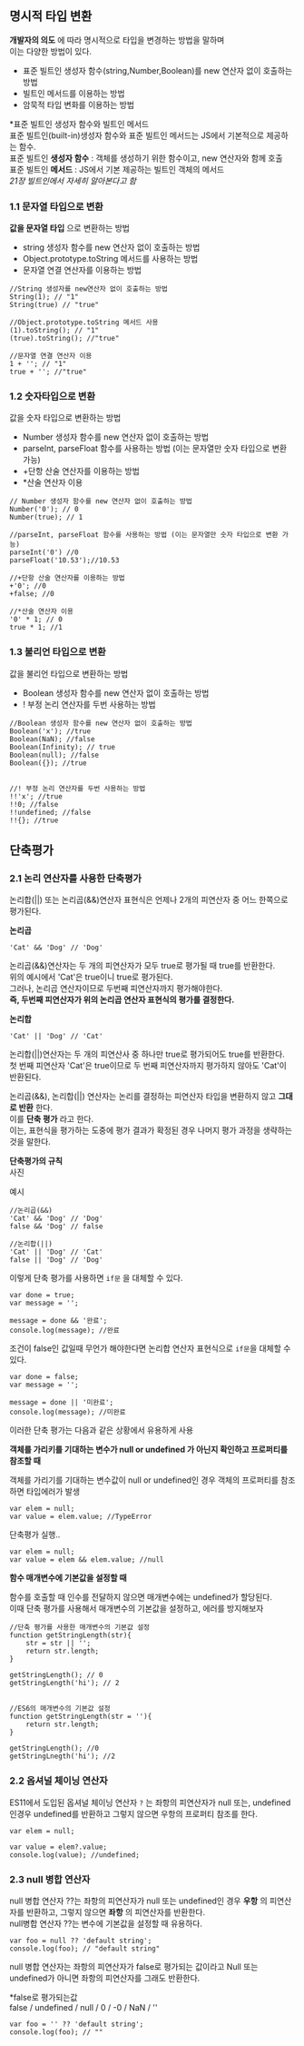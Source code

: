 ## 명시적 타입 변환
__개발자의 의도__ 에 따라 명시적으로 타입을 변경하는 방법을 말하며<br>
이는 다양한 방법이 있다.
- 표준 빌트인 생성자 함수(string,Number,Boolean)를 new 연산자 없이 호출하는 방법
- 빌트인 메서드를 이용하는 방법
- 암묵적 타입 변화를 이용하는 방법  

*표준 빌트인 생성자 함수와 빌트인 메서드<br>
표준 빌트인(built-in)생성자 함수와 표준 빌트인 메서드는 JS에서 기본적으로 제공하는 함수.<br>
표준 빌트인 __생성자 함수__ : 객체를 생성하기 위한 함수이고, new 연산자와 함께 호출<br>
표준 빌트인 __메서드__ : JS에서 기본 제공하는 빌트인 객체의 메서드<br>
_21장 빌트인에서 자세히 알아본다고 함_


### 1.1 문자열 타입으로 변환

__값을 문자열 타입__ 으로 변환하는 방법<br>
- string 생성자 함수를 new 연산자 없이 호출하는 방법
- Object.prototype.toString 메서드를 사용하는 방법
- 문자열 연결 연산자를 이용하는 방법

```
//String 생성자를 new연산자 없이 호출하는 방법
String(1); // "1"
String(true) // "true"

//Object.prototype.toString 메서드 사용
(1).toString(); // "1"
(true).toString(); //"true"

//문자열 연결 연산자 이용
1 + ''; // "1"
true + ''; //"true"
```

### 1.2 숫자타입으로 변환
값을 숫자 타입으로 변환하는 방법<br>
- Number 생성자 함수를 new 연산자 없이 호출하는 방법
- parseInt, parseFloat 함수를 사용하는 방법 (이는 문자열만 숫자 타입으로 변환 가능)
- +단항 산술 연산자를 이용하는 방법
- *산술 연산자 이용

```
// Number 생성자 함수를 new 연산자 없이 호출하는 방법
Number('0'); // 0
Number(true); // 1

//parseInt, parseFloat 함수를 사용하는 방법 (이는 문자열만 숫자 타입으로 변환 가능)
parseInt('0') //0
parseFloat('10.53');//10.53

//+단항 산술 연산자를 이용하는 방법
+'0'; //0
+false; //0

//*산술 연산자 이용
'0' * 1; // 0
true * 1; //1
```
### 1.3 불리언 타입으로 변환
값을 불리언 타입으로 변환하는 방법<br>
- Boolean 생성자 함수를 new 연산자 없이 호출하는 방법
- ! 부정 논리 연산자를 두번 사용하는 방법

```
//Boolean 생성자 함수를 new 연산자 없이 호출하는 방법
Boolean('x'); //true
Boolean(NaN); //false
Boolean(Infinity); // true
Boolean(null); //false
Boolean({}); //true


//! 부정 논리 연산자를 두번 사용하는 방법
!!'x'; //true
!!0; //false
!!undefined; //false
!!{}; //true
```

## 단축평가
### 2.1 논리 연산자를 사용한 단축평가
논리합(||) 또는 논리곱(&&)연산자 표현식은 언제나 2개의 피연산자 중 어느 한쪽으로 평가된다.

__논리곱__ <br>
```
'Cat' && 'Dog' // 'Dog'
```
논리곱(&&)연산자는 두 개의 피연산자가 모두 true로 평가될 때 true를 반환한다.<br>
위의 예시에서 'Cat'은 true이니 true로 평가된다.<br>
그러나, 논리곱 연산자이므로 두번째 피연산자까지 평가해야한다.<br>
__즉, 두번째 피연산자가 위의 논리곱 연산자 표현식의 평가를 결정한다.__ <br>

__논리합__ <br>
```
'Cat' || 'Dog' // 'Cat'
```
논리합(||)연산자는 두 개의 피연산사 중 하나만 true로 평가되어도 true를 반환한다.<br>
첫 번째 피연산자 'Cat'은 true이므로 두 번째 피연산자까지 평가하지 않아도 'Cat'이 반환된다.<br>

논리곱(&&), 논리합(||) 연산자는 논리를 결정하는 피연산자 타입을 변환하지 않고 __그대로 반환__ 한다.<br>
이를 __단축 평가__ 라고 한다.<br>
이는, 표현식을 평가하는 도중에 평가 결과가 확정된 경우 나머지 평가 과정을 생략하는 것을 말한다.<br>

__단축평가의 규칙__<br>
사진

예시
```
//논리곱(&&)
'Cat' && 'Dog' // 'Dog'
false && 'Dog' // false

//논리합(||)
'Cat' || 'Dog' // 'Cat'
false || 'Dog' // 'Dog'
```
이렇게 단축 평가를 사용하면 `if문` 을 대체할 수 있다.

```
var done = true;
var message = '';

message = done && '완료';
console.log(message); //완료
```

조건이 false인 값일때 무언가 해야한다면 논리합 연산자 표현식으로 `if문`을 대체할 수 있다.
```
var done = false;
var message = '';

message = done || '미완료';
console.log(message); //미완료
```

이러한 단축 평가는 다음과 같은 상황에서 유용하게 사용 <br>

__객체를 가리키를 기대하는 변수가 null or undefined 가 아닌지 확인하고 프로퍼티를 참조할 때__ <br>

객체를 가리기를 기대하는 변수값이 null or undefined인 경우 객체의 프로퍼티를 참조하면 타입에러가 발생
```
var elem = null;
var value = elem.value; //TypeError
```
단축평가 실행..
```
var elem = null;
var value = elem && elem.value; //null
```

__함수 매개변수에 기본값을 설정할 때__ <br>

함수를 호출할 때 인수를 전달하지 않으면 매개변수에는 undefined가 할당된다. <br>
이때 단축 평가를 사용해서 매개변수의 기본값을 설정하고, 에러를 방지해보자
```
//단축 평가를 사용한 매개변수의 기본값 설정
function getStringLength(str){
    str = str || '';
    return str.length;
}

getStringLength(); // 0
getStringLength('hi'); // 2


//ES6의 매개변수의 기본값 설정
function getStringLength(str = ''){
    return str.length;
}

getStringLength(); //0
getStringLnegth('hi'); //2
```
### 2.2 옵셔널 체이닝 연산자
ES11에서 도입된 옵셔널 체이닝 연산자 `?` 는 좌항의 피연산자가 null 또는, undefined인경우 undefined를 반환하고 그렇지 않으면 우항의 프로퍼티 참조를 한다.

```
var elem = null;

var value = elem?.value;
console.log(value); //undefined;
```
### 2.3 null 병합 연산자
null 병합 연산자 ??는 좌항의 피연산자가 null 또는 undefined인 경우 __우항__ 의 피연산자를 반환하고, 그렇지 않으면 __좌항__ 의 피연산자를 반환한다.<br>
null병합 연산자 ??는 변수에 기본값을 설정할 때 유용하다.

```
var foo = null ?? 'default string';
console.log(foo); // "default string"
```
null 병합 연산자는 좌항의 피연산자가 false로 평가되는 값이라고 Null 또는 undefined가 아니면 좌항의 피연산자를 그래도 반환한다.

*false로 평가되는값<br>
false / undefined / null / 0 / -0 / NaN / '' <br>

```
var foo = '' ?? 'default string';
console.log(foo); // ""
```